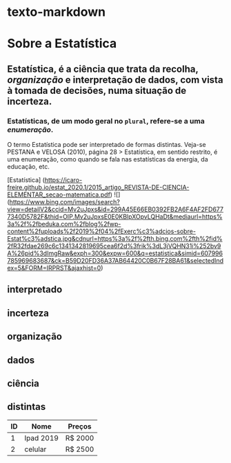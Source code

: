 # texto-markdown

# Sobre a **Estatística**    

## **Estatística**, é a ciência que trata  da recolha, _organização_ e interpretação de dados, com vista à tomada de decisões, numa situação de incerteza.
### Estatísticas, de um modo geral no `plural`, refere-se a uma *enumeração*.
O termo Estatística pode ser interpretado de formas  distintas. Veja-se PESTANA e VELOSA (2010), página 28 > Estatística, em sentido restrito, é uma enumeração, como quando se fala nas estatísticas da energia, da educação, etc. 

[Estatística] (https://icaro-freire.github.io/estat_2020.1/2015_artigo_REVISTA-DE-CIENCIA-ELEMENTAR_secao-matematica.pdf) 
![] (https://www.bing.com/images/search?view=detailV2&ccid=Mv2uJpxs&id=299A45E66EB0392FB2A6F4AF2FD6777340D5782F&thid=OIP.Mv2uJpxsE0E0KBlpXOpvLQHaDt&mediaurl=https%3a%2f%2fbeduka.com%2fblog%2fwp-content%2fuploads%2f2019%2f04%2fExerc%c3%adcios-sobre-Estat%c3%adstica.jpg&cdnurl=https%3a%2f%2fth.bing.com%2fth%2fid%2fR32fdae269c6c1341342819695cea6f2d%3frik%3dL3jVQHN31i%252bv9A%26pid%3dImgRaw&exph=300&expw=600&q=estatistica&simid=607996785969683687&ck=B59D20FD36A37AB64420C0B67F28BA61&selectedIndex=5&FORM=IRPRST&ajaxhist=0)

interpretado
--- 
incerteza
---
organização
---
dados
---
ciência
--- 
distintas
--- 

| ID | Nome | Preços |
|----|----|----| 
| 1 | Ipad 2019 | R$ 2000 | 
| 2 | celular | R$ 2500 | 
